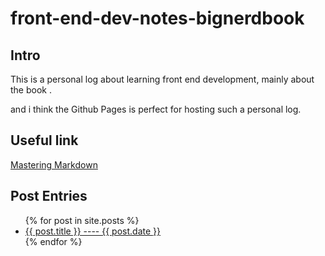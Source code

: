 front-end-dev-notes-bignerdbook
===

## Intro ##
This is a personal log about learning front end development, mainly about the book <Front-End Web Development The Big Nerd Ranch Guide>.

and i think the Github Pages is perfect for hosting such a personal log.

## Useful link ##
[Mastering Markdown](https://guides.github.com/features/mastering-markdown/)

## Post Entries ##
<ul>
  {% for post in site.posts %}
    <li>
      <a href="{{ post.url }}">{{ post.title }} ---- {{ post.date }}</a>
    </li>
  {% endfor %}
</ul>
